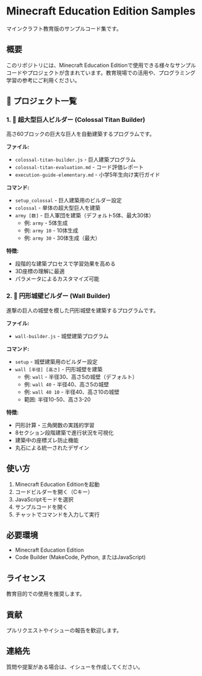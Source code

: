 # Minecraft Education Edition Samples

マインクラフト教育版のサンプルコード集です。

## 概要

このリポジトリには、Minecraft Education Editionで使用できる様々なサンプルコードやプロジェクトが含まれています。教育現場での活用や、プログラミング学習の参考にご利用ください。

## 📁 プロジェクト一覧

### 1. 🦣 超大型巨人ビルダー (Colossal Titan Builder)
高さ60ブロックの巨大な巨人を自動建築するプログラムです。

**ファイル:**
- `colossal-titan-builder.js` - 巨人建築プログラム
- `colossal-titan-evaluation.md` - コード評価レポート
- `execution-guide-elementary.md` - 小学5年生向け実行ガイド

**コマンド:**
- `setup_colossal` - 巨人建築用のビルダー設定
- `colossal` - 単体の超大型巨人を建築
- `army [数]` - 巨人軍団を建築（デフォルト5体、最大30体）
  - 例: `army` - 5体生成
  - 例: `army 10` - 10体生成
  - 例: `army 30` - 30体生成（最大）

**特徴:**
- 段階的な建築プロセスで学習効果を高める
- 3D座標の理解に最適
- パラメータによるカスタマイズ可能

### 2. 🏰 円形城壁ビルダー (Wall Builder)
進撃の巨人の城壁を模した円形城壁を建築するプログラムです。

**ファイル:**
- `wall-builder.js` - 城壁建築プログラム

**コマンド:**
- `setup` - 城壁建築用のビルダー設定
- `wall [半径] [高さ]` - 円形城壁を建築
  - 例: `wall` - 半径30、高さ5の城壁（デフォルト）
  - 例: `wall 40` - 半径40、高さ5の城壁
  - 例: `wall 40 10` - 半径40、高さ10の城壁
  - 範囲: 半径10-50、高さ3-20

**特徴:**
- 円形計算・三角関数の実践的学習
- 8セクション段階建築で進行状況を可視化
- 建築中の座標ズレ防止機能
- 丸石による統一されたデザイン

## 使い方

1. Minecraft Education Editionを起動
2. コードビルダーを開く（Cキー）
3. JavaScriptモードを選択
4. サンプルコードを開く
5. チャットでコマンドを入力して実行

## 必要環境

- Minecraft Education Edition
- Code Builder (MakeCode, Python, またはJavaScript)

## ライセンス

教育目的での使用を推奨します。

## 貢献

プルリクエストやイシューの報告を歓迎します。

## 連絡先

質問や提案がある場合は、イシューを作成してください。